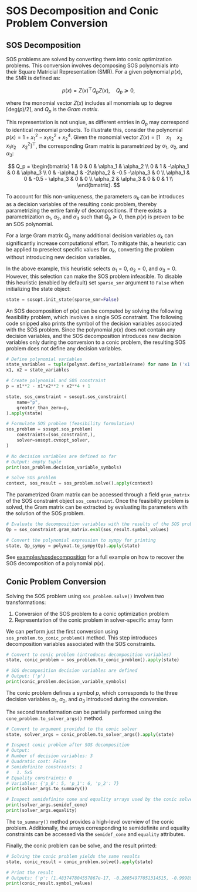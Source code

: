 # SOS Decomposition and Conic Problem Conversion

## SOS Decomposition

SOS problems are solved by converting them into conic optimization problems.
This conversion involves decomposing SOS polynomials into their Square Matricial Representation (SMR).
For a given polynomial $p(x)$, the SMR is defined as:

$$
p(x) = Z(x)^\top Q_p Z(x), \quad Q_p≽0,
$$

where the monomial vector $Z(x)$ includes all monomials up to degree $\lceil \text{deg}(p)/2 \rceil$, and $Q_p$ is the *Gram matrix*.

This representation is not unqiue, as different entries in $Q_p$ may correspond to identical monomial products.
To illustrate this, consider the polynomial $p(x) = 1 + x_1^2 - x_1 x_2^2 + x_2^4$.
Given the monomial vector $Z(x) = [1 \quad x_1 \quad x_2 \quad x_1 x_2 \quad x_2^2]^\top$, the corresponding Gram matrix is parametrized by $\alpha_1$, $\alpha_2$, and $\alpha_3$:

$$
Q_p = \begin{bmatrix}
1 & 0 & 0 & \alpha_1 & \alpha_2 \\ 
0 & 1 & -\alpha_1 & 0 & \alpha_3 \\ 
0 & -\alpha_1 & -2\alpha_2 & -0.5 -\alpha_3 & 0 \\
\alpha_1 & 0 & -0.5 - \alpha_3 & 0 & 0 \\
\alpha_2 & \alpha_3 & 0 & 0 & 1 \\
\end{bmatrix}.
$$

To account for this non-uniqueness, the parameters $\alpha_k$ can be introduces as a decision variables of the resulting conic problem, thereby parametrizing the entire family of decompositions.
If there exists a parametrization $\alpha_1$, $\alpha_2$, and $\alpha_3$ such that $Q_p ≽ 0$, then $p(x)$ is proven to be an SOS polynomial.

For a large Gram matrix $Q_p$ many additional decision variables $\alpha_k$ can significantly increase computational effort.
To mitigate this, a heuristic can be applied to preselect specific values for $\alpha_k$, converting the problem without introducing new decision variables.

In the above example, this heuristic selects $\alpha_1=0$, $\alpha_2=0$, and $\alpha_3=0$.
However, this selection can make the SOS problem infeasible.
To disable this heuristic (enabled by default) set `sparse_smr` argument to `False` when initializing the state object:

<!-- This heuristic is enabled by default and can be disabled when initializing the state object: -->

``` python
state = sosopt.init_state(sparse_smr=False)
```

An SOS decomposition of $p(x)$ can be computed by solving the following feasibility problem, which involves a single SOS constraint.
The following code snipped also prints the symbol of the decision variables associated with the SOS problem.
Since the polynomial $p(x)$ does not contain any decision variables, and the SOS decomposition introduces new decision variables only during the conversion to a conic problem, the resulting SOS problem does not define any decision variables.  

``` python
# Define polynomial variables
state_variables = tuple(polymat.define_variable(name) for name in ('x1', 'x2'))
x1, x2 = state_variables

# Create polynomial and SOS constraint
p = x1**2 - x1*x2**2 + x2**4 + 1

state, sos_constraint = sosopt.sos_constraint(
    name="p",
    greater_than_zero=p,
).apply(state)

# Formulate SOS problem (feasibility formulation)
sos_problem = sosopt.sos_problem(
    constraints=(sos_constraint,),
    solver=sosopt.cvxopt_solver,
)

# No decision variables are defined so far
# Output: empty tuple
print(sos_problem.decision_variable_symbols)

# Solve SOS problem
context, sos_result = sos_problem.solve().apply(context)
```

The parametrized Gram matrix can be accessed through a field `gram_matrix` of the SOS constraint object `sos_constraint`.
Once the feasibility problem is solved, the Gram matrix can be extracted by evaluating its parameters with the solution of the SOS problem.

``` python
# Evaluate the decomposition variables with the results of the SOS problem
Qp = sos_constraint.gram_matrix.eval(sos_result.symbol_values)

# Convert the polynomial expression to sympy for printing
state, Qp_sympy = polymat.to_sympy(Qp).apply(state)
```

See [examples/sosdecomposition](../examples/sosdecomposition.md) for a full example on how to recover the SOS decomposition of a polynomial $p(x)$.

## Conic Problem Conversion


Solving the SOS problem using `sos_problem.solve()` involves two transformations:

1. Conversion of the SOS problem to a conic optimization problem
2. Representation of the conic problem in solver-specific array form

We can perform just the first conversion using `sos_problem.to_conic_problem()` method.
This step introduces decomposition variables associated with the SOS constraints.

``` python
# Convert to conic problem (introduces decomposition variables)
state, conic_problem = sos_problem.to_conic_problem().apply(state)

# SOS decomposition decision variables are defined
# Output: ('p')
print(conic_problem.decision_variable_symbols)
```

The conic problem defines a symbol *p*, which corresponds to the three decision variables $\alpha_1$, $\alpha_2$, and $\alpha_3$ introduced during the conversion.

The second transformation can be partially performed using the `cone_problem.to_solver_args()` method.

``` python
# Convert to argument provided to the conic solver
state, solver_args = conic_problem.to_solver_args().apply(state)

# Inspect conic problem after SOS decomposition
# Output:
# Number of decision variables: 3
# Quadratic cost: False
# Semidefinite constraints: 1
#   1. 5x5
# Equality constraints: 0
# Variables: {'p_0': 5, 'p_1': 6, 'p_2': 7}
print(solver_args.to_summary())

# Inspect semidefinite cone and equality arrays used by the conic solvers
print(solver_args.semidef_cone)
print(solver_args.equality)
```

The `to_summary()` method provides a high-level overview of the conic problem.
Additionally, the arrays corresponding to semidefinite and equality constraints can be accessed via the `semidef_cone` and `equality` attributes.

Finally, the conic problem can be solve, and the result printed:

``` python
# Solving the conic problem yields the same results
state, conic_result = conic_problem.solve().apply(state)

# Print the result
# Outputs: {'p': (1.483747804557867e-17, -0.26054977051314515, -0.9998902845804934)}
print(conic_result.symbol_values)
```



<!-- Finally, we can compute the SOS decomposition non-uniquely through the following procedure:

<!-- ``` python
# Retrieve monomial basis and SMR from the SOS constraint
Z = constraint.primitives[0].sos_monomial_basis
Qp = constraint.primitives[0].sos_smr

# Evaluate the decomposition variables with the results of the SOS problem
Qp_eval = Qp.eval(sos_result.symbol_values)

# Output matrix as nested tuples
state, Qp_np = polymat.to_tuple(Qp_eval).map(np.array).apply(state)

# Use SVD decomposition instead of Cholesky decomposition
_, S, V = np.linalg.svd(Qp_np)

# Vector of polynomials
q = polymat.from_(np.diag(np.sqrt(S)) @ V) @ Z
```

$$
\left[\begin{matrix}- 0.842676173311175 x_{1} + 0.87081565437922 x_{2}^{2} - 0.219583175233309\\0.967686064293247 - 0.252158047606349 x_{1}\\- 0.475723854731912 x_{1} - 0.491609698936151 x_{2}^{2} - 0.123963341868085\\- 0.00010747125133889 x_{1} x_{2} + 0.510440761022419 x_{2}\\0.000107471251338855 x_{1} x_{2} + 2.26276401618244 \cdot 10^{-8} x_{2}\end{matrix}\right]
$$

The original polynomial can be recoverd by $p(x) = q(x)^\top q(x)$. -->
